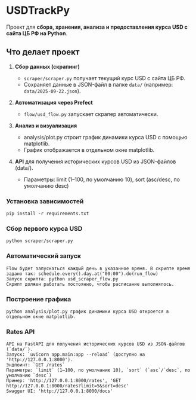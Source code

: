 # USDTrackPy
Проект для **сбора, хранения, анализа и предоставления курса USD с сайта ЦБ РФ на Python**.
## **Что делает проект**
1. **Сбор данных (скрапинг)**  
   - `scraper/scraper.py` получает текущий курс USD с сайта ЦБ РФ.  
   - Сохраняет данные в JSON-файл в папке `data/` (например: `data/2025-09-22.json`).  

2. **Автоматизация через Prefect**  
   - `flow/usd_flow.py` запускает скрапер автоматически.

3. **Анализ и визуализация**
   -  analysis/plot.py строит график динамики курса USD с помощью matplotlib.
   -  График отображается в отдельном окне matplotlib.
4. **API** для получения исторических курсов USD из JSON-файлов (data/).
   - Параметры: limit (1–100, по умолчанию 10), sort (asc/desc, по умолчанию desc)

### Установка зависимостей
    pip install -r requirements.txt

### Сбор первого курса USD
    python scraper/scraper.py

### Автоматический запуск
    Flow будет запускаться каждый день в указанное время. В скрипте время задано так: schedule.every().day.at("00:00").do(run_flow)
    Запуск скрипта: python usd_scraper_flow.py
    Скрипт должен работать постоянно, чтобы расписание выполнялось.

### Построение графика
    python analysis/plot.py график динамики курса USD откроется в отдельном окне matplotlib.

### Rates API
    API на FastAPI для получения исторических курсов USD из JSON-файлов (`data/`).  
    Запуск: `uvicorn app.main:app --reload` (доступно на 'http://127.0.0.1:8000').  
    Эндпоинт: `GET /rates`  
    Параметры: `limit` (1–100, по умолчанию 10), `sort` (`asc`/`desc`, по умолчанию `desc`)  
    Пример: 'http://127.0.0.1:8000/rates', 'GET http://127.0.0.1:8000/rates?limit=5&sort=desc'
    Swagger UI: 'http://127.0.0.1:8000/docs'




